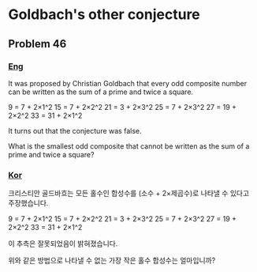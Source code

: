 # Goldbach's other conjecture
## Problem 46

### [Eng](https://projecteuler.net/problem=46)

It was proposed by Christian Goldbach that every odd composite number can be written as the sum of a prime and twice a square.

9 = 7 + 2×1^2
15 = 7 + 2×2^2
21 = 3 + 2×3^2
25 = 7 + 2×3^2
27 = 19 + 2×2^2
33 = 31 + 2×1^2

It turns out that the conjecture was false.

What is the smallest odd composite that cannot be written as the sum of a prime and twice a square?

### [Kor](http://euler.synap.co.kr/prob_detail.php?id=46)

크리스티안 골드바흐는 모든 홀수인 합성수를 (소수 + 2×제곱수)로 나타낼 수 있다고 주장했습니다.

9 = 7 + 2×1^2
15 = 7 + 2×2^2
21 = 3 + 2×3^2
25 = 7 + 2×3^2
27 = 19 + 2×2^2
33 = 31 + 2×1^2

이 추측은 잘못되었음이 밝혀졌습니다.

위와 같은 방법으로 나타낼 수 없는 가장 작은 홀수 합성수는 얼마입니까?
